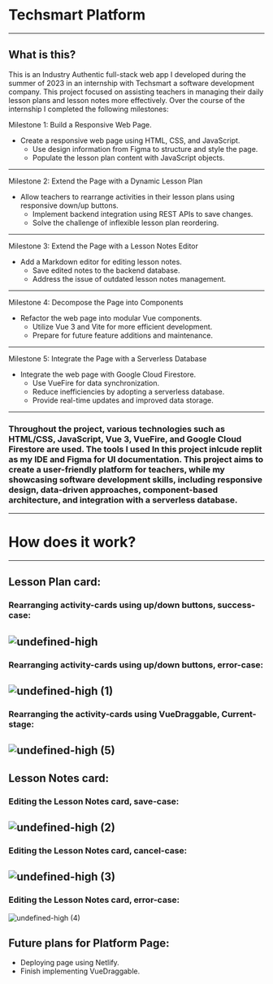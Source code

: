 # Techsmart Platform
------------------------------------------------------------
## What is this? 
This is an Industry Authentic full-stack web app I developed during the summer of 2023 in an internship with Techsmart a software development company. This project focused on assisting teachers in managing their daily lesson plans and lesson notes more effectively. 
Over the course of the internship I completed the following milestones:

Milestone 1: Build a Responsive Web Page.
- Create a responsive web page using HTML, CSS, and JavaScript.
  - Use design information from Figma to structure and style the page.
  - Populate the lesson plan content with JavaScript objects.
--------------------------------------------------
Milestone 2: Extend the Page with a Dynamic Lesson Plan
- Allow teachers to rearrange activities in their lesson plans using responsive down/up buttons.
  - Implement backend integration using REST APIs to save changes.
  - Solve the challenge of inflexible lesson plan reordering.
--------------------------------------------------
Milestone 3: Extend the Page with a Lesson Notes Editor
- Add a Markdown editor for editing lesson notes.
  - Save edited notes to the backend database.
  - Address the issue of outdated lesson notes management.
--------------------------------------------------
Milestone 4: Decompose the Page into Components
- Refactor the web page into modular Vue components.
  - Utilize Vue 3 and Vite for more efficient development.
  - Prepare for future feature additions and maintenance.
--------------------------------------------------
Milestone 5: Integrate the Page with a Serverless Database
- Integrate the web page with Google Cloud Firestore.
  - Use VueFire for data synchronization.
  - Reduce inefficiencies by adopting a serverless database.
  - Provide real-time updates and improved data storage.
--------------------------------------------------
### Throughout the project, various technologies such as HTML/CSS, JavaScript, Vue 3, VueFire, and Google Cloud Firestore are used. The tools I used In this project inlcude replit as my IDE and Figma for UI documentation. This project aims to create a user-friendly platform for teachers, while my showcasing software development skills, including responsive design, data-driven approaches, component-based architecture, and integration with a serverless database.
--------------------------------------------------
# How does it work?
--------------------------------------------------
## Lesson Plan card: 
### Rearranging activity-cards using up/down buttons, success-case: 

![undefined-high](https://github.com/macleanl3vin/PlatformVue/assets/91438214/87122792-c6ca-4f98-9f3a-d58b3ea9ff1b)
--------------------------------------------------
### Rearranging activity-cards using up/down buttons, error-case:

![undefined-high (1)](https://github.com/macleanl3vin/PlatformVue/assets/91438214/70782fe8-7265-4b6f-9f7d-a0008bc32d50)
--------------------------------------------------
### Rearranging the activity-cards using VueDraggable, Current-stage: 

![undefined-high (5)](https://github.com/macleanl3vin/Techsmart-Platform/assets/91438214/866777d5-06e0-4f8e-a15c-f4d695b9faca)
------------------------------------------------------------
## Lesson Notes card:
### Editing the Lesson Notes card, save-case: 
![undefined-high (2)](https://github.com/macleanl3vin/PlatformVue/assets/91438214/95803562-aa79-46dd-b122-3a180082f391)
------------------------------------------------------------
### Editing the Lesson Notes card, cancel-case:
![undefined-high (3)](https://github.com/macleanl3vin/PlatformVue/assets/91438214/b4638947-0540-4d36-a1e1-ba68346f0082)
------------------------------------------------------------
### Editing the Lesson Notes card, error-case:
![undefined-high (4)](https://github.com/macleanl3vin/PlatformVue/assets/91438214/b79aa524-ce59-4281-ab55-0ca5b41bdda6)

## Future plans for Platform Page:
- Deploying page using Netlify.
- Finish implementing VueDraggable.


